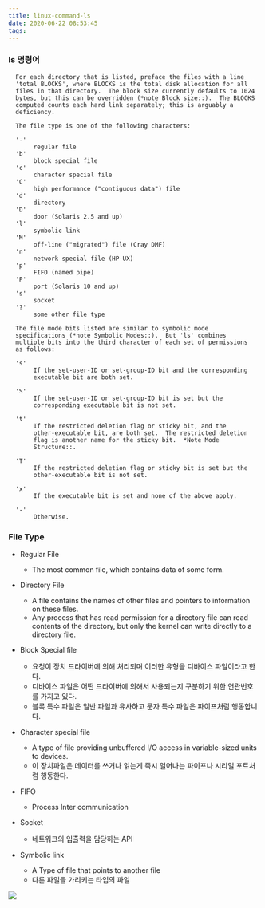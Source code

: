 ```yaml
---
title: linux-command-ls
date: 2020-06-22 08:53:45
tags:
---
```


### ls 명령어
      For each directory that is listed, preface the files with a line
      'total BLOCKS', where BLOCKS is the total disk allocation for all
      files in that directory.  The block size currently defaults to 1024
      bytes, but this can be overridden (*note Block size::).  The BLOCKS
      computed counts each hard link separately; this is arguably a
      deficiency.
 
      The file type is one of the following characters:
 
      '-'
           regular file
      'b'
           block special file
      'c'
           character special file
      'C'
           high performance ("contiguous data") file
      'd'
           directory
      'D'
           door (Solaris 2.5 and up)
      'l'
           symbolic link
      'M'
           off-line ("migrated") file (Cray DMF)
      'n'
           network special file (HP-UX)
      'p'
           FIFO (named pipe)
      'P'
           port (Solaris 10 and up)
      's'
           socket
      '?'
           some other file type
 
      The file mode bits listed are similar to symbolic mode
      specifications (*note Symbolic Modes::).  But 'ls' combines
      multiple bits into the third character of each set of permissions
      as follows:
 
      's'
           If the set-user-ID or set-group-ID bit and the corresponding
           executable bit are both set.
 
      'S'
           If the set-user-ID or set-group-ID bit is set but the
           corresponding executable bit is not set.
 
      't'
           If the restricted deletion flag or sticky bit, and the
           other-executable bit, are both set.  The restricted deletion
           flag is another name for the sticky bit.  *Note Mode
           Structure::.
 
      'T'
           If the restricted deletion flag or sticky bit is set but the
           other-executable bit is not set.
 
      'x'
           If the executable bit is set and none of the above apply.
 
      '-'
           Otherwise.
           
### File Type
- Regular File 
    - The most common file, which contains data of some form.
    
- Directory File
    - A file contains the names of other files and pointers to information on these files.
    - Any process that has read permission for a directory file can read contents of the directory, but only the kernel can write directly to a directory file.

- Block Special file
    - 요청이 장치 드라이버에 의해 처리되며 이러한 유형을 디바이스 파일이라고 한다. 
    - 디바이스 파일은 어떤 드라이버에 의해서 사용되는지 구분하기 위한 연관번호를 가지고 있다.
    - 블록 특수 파일은 일반 파일과 유사하고 문자 특수 파일은 파이프처럼 행동합니다.
    
- Character special file
    - A type of file providing unbuffered I/O access in variable-sized units to devices.
    - 이 장치파일은 데이터를 쓰거나 읽는게 즉시 일어나는 파이프나 시리얼 포트처럼 행동한다.
    
- FIFO
    - Process Inter communication 

- Socket
    - 네트워크의 입출력을 담당하는 API
    
- Symbolic link
    - A Type of file that points to another file 
    - 다른 파일을 가리키는 타입의 파일
    
![](/images/linux/count_of_filetype.png)
    